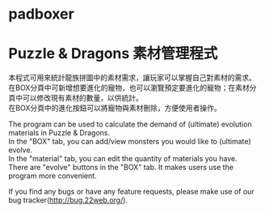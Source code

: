 padboxer
========
Puzzle & Dragons 素材管理程式
========
本程式可用來統計龍族拼圖中的素材需求，讓玩家可以掌握自己對素材的需求。<br>
在BOX分頁中可新增想要進化的寵物，也可以瀏覽預定要進化的寵物；在素材分頁中可以修改現有素材的數量，以供統計。<br>
在BOX分頁中的進化按鈕可以將寵物與素材刪除，方便使用者操作。

The program can be used to calculate the demand of (ultimate) evolution materials in Puzzle & Dragons.<br>
In the "BOX" tab, you can add/view monsters you would like to (ultimate) evolve.<br>
In the "material" tab, you can edit the quantity of materials you have.<br>
There are "evolve" buttons in the "BOX" tab. It makes users use the program more convenient.

If you find any bugs or have any feature requests, please make use of our bug tracker(http://bug.22web.org/).

